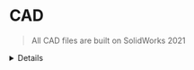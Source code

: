 # CAD
>All CAD files are built on SolidWorks 2021
<Details>
<Sunnary> 1. Continuum Robot </Sunnary>
  
</Details>
